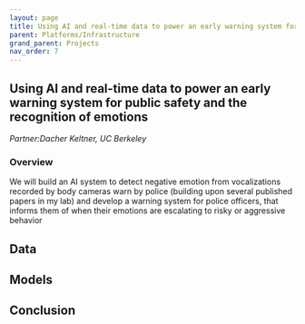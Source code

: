 ```yaml
---
layout: page
title: Using AI and real-time data to power an early warning system for public safety and the recognition of emotions
parent: Platforms/Infrastructure
grand_parent: Projects 
nav_order: 7
---
```



## Using AI and real-time data to power an early warning system for public safety and the recognition of emotions
*Partner:Dacher	Keltner, UC Berkeley*

### Overview

We will build an AI system to detect negative emotion from vocalizations recorded by body cameras warn by police (building upon several published papers in my lab) and develop a warning system for police officers, that informs them of when their emotions are escalating to risky or aggressive behavior

## Data

## Models

## Conclusion


```python

```